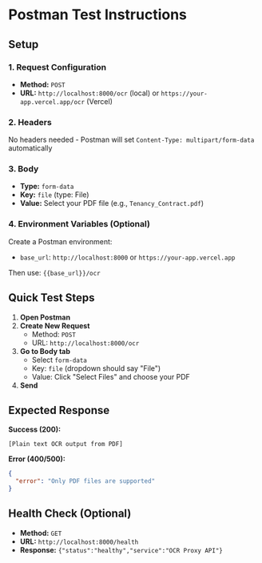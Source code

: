# Postman Test Instructions

## Setup

### 1. Request Configuration
- **Method:** `POST`
- **URL:** `http://localhost:8000/ocr` (local) or `https://your-app.vercel.app/ocr` (Vercel)

### 2. Headers
No headers needed - Postman will set `Content-Type: multipart/form-data` automatically

### 3. Body
- **Type:** `form-data`
- **Key:** `file` (type: File)
- **Value:** Select your PDF file (e.g., `Tenancy_Contract.pdf`)

### 4. Environment Variables (Optional)
Create a Postman environment:
- `base_url`: `http://localhost:8000` or `https://your-app.vercel.app`

Then use: `{{base_url}}/ocr`

## Quick Test Steps

1. **Open Postman**
2. **Create New Request**
   - Method: `POST`
   - URL: `http://localhost:8000/ocr`
3. **Go to Body tab**
   - Select `form-data`
   - Key: `file` (dropdown should say "File")
   - Value: Click "Select Files" and choose your PDF
4. **Send**

## Expected Response

**Success (200):**
```
[Plain text OCR output from PDF]
```

**Error (400/500):**
```json
{
  "error": "Only PDF files are supported"
}
```

## Health Check (Optional)

- **Method:** `GET`
- **URL:** `http://localhost:8000/health`
- **Response:** `{"status":"healthy","service":"OCR Proxy API"}`

